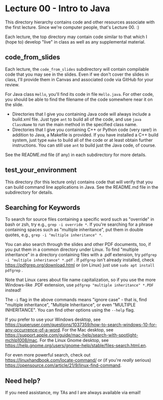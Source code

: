 Lecture 00 - Intro to Java
==========================

This directory hierarchy contains code and other resources associate with the first lecture. Since we're computer people, that's Lecture 00. :)

Each lecture, the top directory may contain code similar to that which I (hope to) develop "live" in class as well as any supplemental material.

## code_from_slides

Each lecture, the ``code_from_slides`` subdirectory will contain compilable code that you may see in the slides. Even if we don't cover the slides in class, I'll provide them in Canvas and associated code via GitHub for your review. 

For Java class ``Hello``, you'll find its code in file ``Hello.java``. For other code, you should be able to find the filename of the code somewhere near it on the slide.

* Directories that I give you containing Java code will always include a build.xml file. Just type ``ant`` to build all of the code, and use ``java ClassName`` to run the main method in the specified class name.
* Directories that I give you containing C++ or Python code (very rare!) in addition to Java, a Makefile is provided. If you have installed a C++ build system, just type ``make`` to build all of the code or at least obtain further instructions. You can still use ``ant`` to build just the Java code, of course.

See the README.md file (if any) in each subdirectory for more details.

## test_your_environment

This directory (for this lecture only) contains code that will verify that you can build command line applications in Java. See the README.md file in the subdirectory for details.

## Searching for Keywords

To search for source files containing a specific word such as "override" in bash or zsh, try e.g., ``grep -i override *``. If you're searching for a phrase containing spaces such as "multiple inheritance", put them in double quotes, e.g., ``grep -i "multiple inheritance" *``.

You can also search through the slides and other PDF documents, too, if you put them in a common directory under Linux. To find "multiple inheritance" in a directory containing files with a .pdf extension, try ``pdfgrep -i "multiple inheritance" *.pdf`` . If ``pdfgrep`` isn't already installed, check https://pdfgrep.org/download.html or (on Linux) just use ``sudo apt install pdfgrep`` .

Note that Linux cares about file name capitalization, so if you use the more Windows-like .PDF extension, use ``pdfgrep "multiple inheritance" *.PDF`` instead!

The ``-i`` flag in the above commands means "ignore case" - that is, find "multiple inheritance", "Multiple Inheritance", or even "MULTIPLE INHERITANCE". You can find other options using the ``--help`` flag.

If you prefer to use your Windows desktop, see https://superuser.com/questions/1037359/how-to-search-windows-10-for-any-occurrence-of-a-word. For the Mac desktop, see https://support.apple.com/guide/mac-help/search-with-spotlight-mchlp1008/mac. For the Linux Gnome desktop, see https://help.gnome.org/users/gnome-help/stable/files-search.html.en.

For even more powerful search, check out https://linuxhandbook.com/locate-command/ or (if you're *really* serious) https://opensource.com/article/21/9/linux-find-command. 

## Need help?

If you need assistance, my TAs and I are always available via email!
